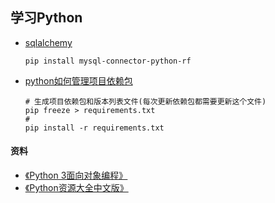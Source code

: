 ## 学习Python

+ [sqlalchemy](https://www.liaoxuefeng.com/wiki/001374738125095c955c1e6d8bb493182103fac9270762a000/0014021031294178f993c85204e4d1b81ab032070641ce5000)

  ```shell
  pip install mysql-connector-python-rf
  ```

+ [python如何管理项目依赖包](https://www.jianshu.com/p/31c8349e5c9d)

  ```
  # 生成项目依赖包和版本列表文件(每次更新依赖包都需要更新这个文件)
  pip freeze > requirements.txt
  # 
  pip install -r requirements.txt
  ```

#### 资料

+ [《Python 3面向对象编程》](https://book.douban.com/subject/26468916/)
+ [《Python资源大全中文版》](https://github.com/jobbole/awesome-python-cn)

